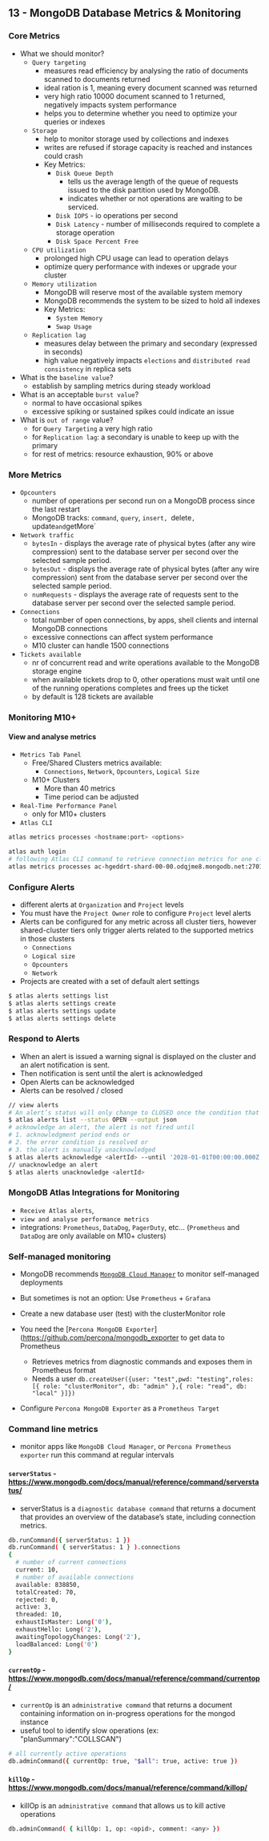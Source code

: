 ## 13 - MongoDB Database Metrics & Monitoring

### Core Metrics

- What we should monitor?
    - `Query targeting`
        - measures read efficiency by analysing the ratio of documents scanned to documents returned
        - ideal ration is 1, meaning every document scanned was returned
        - very high ratio 10000 document scanned to 1 returned, negatively impacts system performance
        - helps you to determine whether you need to optimize your queries or indexes
    - `Storage`
      - help to monitor storage used by collections and indexes
      - writes are refused if storage capacity is reached and instances could crash
      - Key Metrics:
        - `Disk Queue Depth`
          - tells us the average length of the queue of requests issued to the disk partition used by MongoDB.
          - indicates whether or not operations are waiting to be serviced.
        - `Disk IOPS` - io operations per second
        - `Disk Latency` - number of milliseconds required to complete a storage operation
        - `Disk Space Percent Free`
    - `CPU utilization`
        - prolonged high CPU usage can lead to operation delays
        - optimize query performance with indexes or upgrade your cluster
    - `Memory utilization`
         - MongoDB will reserve most of the available system memory
         - MongoDB recommends the system to be sized to hold all indexes
         - Key Metrics:
           - `System Memory`
           - `Swap Usage`
    - `Replication lag`
        - measures delay between the primary and secondary (expressed in seconds)
        - high value negatively impacts `elections` and `distributed read consistency` in replica sets
- What is the `baseline value`?
    - establish by sampling metrics during steady workload
- What is an acceptable `burst value`?
    - normal to have occasional spikes
    - excessive spiking or sustained spikes could indicate an issue
- What is `out of range` value?
    - for `Query Targeting` a very high ratio
    - for `Replication lag`: a secondary is unable to keep up with the primary
    - for rest of metrics: resource exhaustion, 90% or above

### More Metrics

- `Opcounters`
    - number of operations per second run on a MongoDB process since the last restart
    - MongoDB tracks: `command`, `query`, `insert, `delete`, `update` and `getMore`
- `Network traffic`
    - `bytesIn` - displays the average rate of physical bytes (after any wire compression) sent to the database server per
      second over the selected sample period.
    - `bytesOut` - displays the average rate of physical bytes (after any wire compression) sent from the database server
      per second over the selected sample period.
    - `numRequests` - displays the average rate of requests sent to the database server per second over the selected
      sample period.
- `Connections`
    - total number of open connections, by apps, shell clients and internal MongoDB connections
    - excessive connections can affect system performance
    - M10 cluster can handle 1500 connections
- `Tickets available`
    - nr of concurrent read and write operations available to the MongoDB storage engine
    - when available tickets drop to 0, other operations must wait until one of the running operations completes and
      frees up the ticket
    - by default is 128 tickets are available

### Monitoring M10+

#### View and analyse metrics

- `Metrics Tab Panel`
    - Free/Shared Clusters metrics available:
        - `Connections`, `Network`, `Opcounters`, `Logical Size`
    - M10+ Clusters
        - More than 40 metrics
        - Time period can be adjusted
- `Real-Time Performance Panel`
    - only for M10+ clusters
- `Atlas CLI`

```bash
atlas metrics processes <hostname:port> <options>

atlas auth login
# following Atlas CLI command to retrieve connection metrics for one cluster node.
atlas metrics processes ac-hgeddrt-shard-00-00.odqjme8.mongodb.net:27017 --period P1D --granularity PT5M --output json --type CONNECTIONS
```

### Configure Alerts

- different alerts at `Organization` and `Project` levels
- You must have the `Project Owner` role to configure `Project` level alerts
- Alerts can be configured for any metric across all cluster tiers, however shared-cluster tiers only trigger alerts
  related to the supported metrics in those clusters
    - `Connections`
    - `Logical size`
    - `Opcounters`
    - `Network`
- Projects are created with a set of default alert settings

```bash
$ atlas alerts settings list
$ atlas alerts settings create
$ atlas alerts settings update
$ atlas alerts settings delete
```

### Respond to Alerts

- When an alert is issued a warning signal is displayed on the cluster and an alert notification is sent.
- Then notification is sent until the alert is acknowledged
- Open Alerts can be acknowledged
- Alerts can be resolved / closed

```bash
// view alerts
# An alert’s status will only change to CLOSED once the condition that triggered the alert is resolved.
$ atlas alerts list --status OPEN --output json
# acknowledge an alert, the alert is not fired until 
# 1. acknowledgment period ends or 
# 2. the error condition is resolved or 
# 3. the alert is manually unacknowledged
$ atlas alerts acknowledge <alertId> --until '2028-01-01T00:00:00.000Z' --comment <comment>
// unacknowledge an alert
$ atlas alerts unacknowledge <alertId>
```

### MongoDB Atlas Integrations for Monitoring

- `Receive Atlas alerts`, 
- `view and analyse performance metrics`
- integrations: `Prometheus`, `DataDog`, `PagerDuty`, etc... (`Prometheus` and `DataDog` are only available on M10+ clusters)

### Self-managed monitoring

- MongoDB recommends [`MongoDB Cloud Manager`](https://www.mongodb.com/products/tools/cloud-manager) to monitor self-managed deployments
- But sometimes is not an option: Use `Prometheus` + `Grafana`
- Create a new database user (test) with the clusterMonitor role

- You need the [`Percona MongoDB Exporter`](https://github.com/percona/mongodb_exporter to get data to Prometheus
  - Retrieves metrics from diagnostic commands and exposes them in Prometheus format
  - Needs a user `db.createUser({user: "test",pwd: "testing",roles: [{ role: "clusterMonitor", db: "admin" },{ role: "read", db: "local" }]})`
- Configure `Percona MongoDB Exporter` as a `Prometheus Target`

### Command line metrics

- monitor apps like `MongoDB Cloud Manager`, or `Percona Prometheus exporter` run this command at regular intervals

#### `serverStatus` - https://www.mongodb.com/docs/manual/reference/command/serverstatus/

- serverStatus is a `diagnostic database command` that returns a document that provides an overview of the database’s
  state, including connection metrics.

```bash
db.runCommand({ serverStatus: 1 })
db.runCommand( { serverStatus: 1 } ).connections
{
  # number of current connections
  current: 10,
  # number of available connections
  available: 838850,
  totalCreated: 70,
  rejected: 0,
  active: 3,
  threaded: 10,
  exhaustIsMaster: Long('0'),
  exhaustHello: Long('2'),
  awaitingTopologyChanges: Long('2'),
  loadBalanced: Long('0')
}
```

#### `currentOp` - https://www.mongodb.com/docs/manual/reference/command/currentop/

- `currentOp` is an `administrative command` that returns a document containing information on in-progress operations for
  the mongod instance
- useful tool to identify slow operations (ex: "planSummary":"COLLSCAN")

```bash
# all currently active operations
db.adminCommand({ currentOp: true, "$all": true, active: true })
```

#### `killOp` - https://www.mongodb.com/docs/manual/reference/command/killop/

- killOp is an `administrative command` that allows us to kill active operations

```bash
db.adminCommand( { killOp: 1, op: <opid>, comment: <any> })
```
